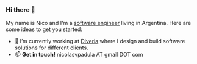 ### Hi there 👋

My name is Nico and I'm a [software engineer](https://nico.engineering) living in Argentina.
Here are some ideas to get you started:

- 🔭 I’m currently working at [Diveria](https://www.diveria.com) where I design and build software solutions for different clients.
- 📫 **Get in touch!** nicolasvpadula AT gmail DOT com
